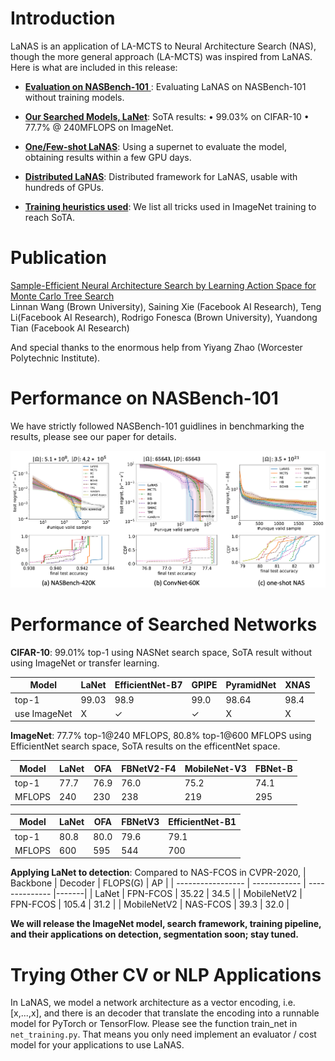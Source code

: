 # Introduction
LaNAS is an application of LA-MCTS to Neural Architecture Search (NAS), though the more general approach (LA-MCTS) was inspired from LaNAS. Here is what are included in this release:

- <a href="./LaNAS_NASBench101">**Evaluation on NASBench-101** </a>: Evaluating LaNAS on NASBench-101 without training models. 

- <a href="./LaNet">**Our Searched Models, LaNet**</a>: SoTA results: • 99.03% on CIFAR-10 • 77.7% @ 240MFLOPS on ImageNet.

- <a href="./one-shot_LaNAS">**One/Few-shot LaNAS**</a>: Using a supernet to evaluate the model, obtaining results within a few GPU days.

- <a href="./Distributed_LaNAS">**Distributed LaNAS**</a>: Distributed framework for LaNAS, usable with hundreds of GPUs.

- <a href="./LaNet">**Training heuristics used**</a>: We list all tricks used in ImageNet training to reach SoTA. 

# Publication

<a href="https://linnanwang.github.io/latent-actions.pdf">Sample-Efficient Neural Architecture Search by Learning Action Space for Monte Carlo Tree Search</a> </br>
Linnan Wang (Brown University), Saining Xie (Facebook AI Research), Teng Li(Facebook AI Research), Rodrigo Fonesca (Brown University), Yuandong Tian (Facebook AI Research)</br>

And special thanks to the enormous help from Yiyang Zhao (Worcester Polytechnic Institute).

# Performance on NASBench-101
We have strictly followed NASBench-101 guidlines in benchmarking the results, please see our paper for details.
<p align="center">
<img src='https://github.com/linnanwang/paper-image-repo/blob/master/LaNAS/Benchmark.png?raw=true' width="800">
</p>

# Performance of Searched Networks
**CIFAR-10**: 99.01% top-1 using NASNet search space, SoTA result without using ImageNet or transfer learning.

|     Model      | LaNet      | EfficientNet-B7       | GPIPE                 | PyramidNet      | XNAS           |
| -------------- | ---------- | ---------             | ----------            | --------------  | -------------- |
| top-1          | 99.03      | 98.9                  | 99.0                  | 98.64           | 98.4           |
| use ImageNet   | X          | <span>&#10003;</span> | <span>&#10003;</span> | X               | X              |


**ImageNet**: 77.7% top-1@240 MFLOPS, 80.8% top-1@600 MFLOPS using EfficientNet search space, SoTA results on the efficentNet space.


|     Model      | LaNet      | OFA       | FBNetV2-F4 | MobileNet-V3    | FBNet-B        |
| -------------- | ---------- | --------- | ---------- | --------------  | -------------- |
| top-1          | 77.7       | 76.9      | 76.0       | 75.2            | 74.1           |
| MFLOPS         | 240        | 230       | 238        | 219             | 295            |

|     Model      | LaNet      | OFA       | FBNetV3    | EfficientNet-B1|
| -------------- | ---------- | --------- |  -----------| -------------- |
| top-1          | 80.8       | 80.0      |  79.6       | 79.1           |
| MFLOPS         | 600        | 595       |  544        | 700            |


**Applying LaNet to detection**: Compared to NAS-FCOS in CVPR-2020,
|     Backbone      | Decoder      | FLOPS(G)       | AP    |
| ----------------- | ------------ | -------------- |-------|
|     LaNet         | FPN-FCOS     | 35.22          | 34.5  |
|     MobileNetV2   | FPN-FCOS     | 105.4          | 31.2  |
|     MobileNetV2   | NAS-FCOS     | 39.3           | 32.0  |

<b>We will release the ImageNet model, search framework, training pipeline, and their applications on detection, segmentation soon; stay tuned.</b>


# Trying Other CV or NLP Applications
In LaNAS, we model a network architecture as a vector encoding, i.e. [x,...,x], and there is an decoder that translate the encoding into a runnable model for PyTorch or TensorFlow. Please see the function train_net in `net_training.py`. 
That means you only need implement an evaluator / cost model for your applications to use LaNAS. 
